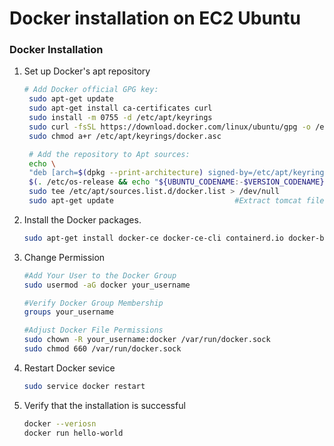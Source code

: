 # Docker installation on EC2 Ubuntu

### Docker Installation
1. Set up Docker's apt repository
   ```sh 
   # Add Docker official GPG key:
    sudo apt-get update
    sudo apt-get install ca-certificates curl
    sudo install -m 0755 -d /etc/apt/keyrings
    sudo curl -fsSL https://download.docker.com/linux/ubuntu/gpg -o /etc/apt/keyrings/docker.asc
    sudo chmod a+r /etc/apt/keyrings/docker.asc

    # Add the repository to Apt sources:
    echo \
    "deb [arch=$(dpkg --print-architecture) signed-by=/etc/apt/keyrings/docker.asc] https://download.docker.com/linux/ubuntu \
    $(. /etc/os-release && echo "${UBUNTU_CODENAME:-$VERSION_CODENAME}") stable" | \
    sudo tee /etc/apt/sources.list.d/docker.list > /dev/null
    sudo apt-get update                           #Extract tomcat files
   ```
 
2. Install the Docker packages.
   ```sh
   sudo apt-get install docker-ce docker-ce-cli containerd.io docker-buildx-plugin docker-compose-plugin
   ```

3. Change Permission
   ```sh
   #Add Your User to the Docker Group
   sudo usermod -aG docker your_username 

   #Verify Docker Group Membership
   groups your_username 

   #Adjust Docker File Permissions
   sudo chown -R your_username:docker /var/run/docker.sock 
   sudo chmod 660 /var/run/docker.sock 
   ```

4. Restart Docker sevice
   ```sh
   sudo service docker restart 
   ```

5. Verify that the installation is successful
   ```sh
   docker --veriosn
   docker run hello-world
   ```
